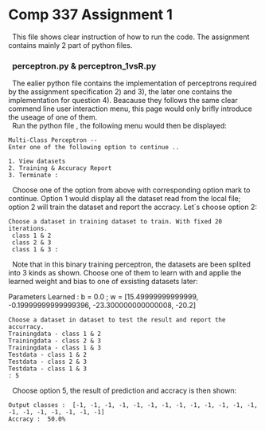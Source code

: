 # Comp 337 Assignment 1
&nbsp; This file shows clear instruction of how to run the code. The assignment contains mainly 2 part
of python files.

### &nbsp; perceptron.py & perceptron_1vsR.py
&nbsp; The ealier python file contains the implementation of perceptrons required by the assignment specification 2) and 3), the later one contains the implementation for question 4). Beacause they follows the same clear commend line user interaction menu, this page would only brifly introduce the useage of one of them.</br>
&nbsp; Run the python file , the following menu would then be displayed:

    Multi-Class Perceptron -- 
    Enter one of the following option to continue ..

    1. View datasets 
    2. Training & Accuracy Report 
    3. Terminate : 

&nbsp; Choose one of the option from above with corresponding option mark to continue. Option 1 would display all the dataset read from the local file; option 2 will train the dataset and report the accracy. Let`s choose option 2:

    Choose a dataset in training dataset to train. With fixed 20 iterations.
     class 1 & 2 
     class 2 & 3 
     class 1 & 3 :

&nbsp; Note that in this binary training perceptron, the datasets are been splited into 3 kinds as shown. Choose one of them to learn with and applie the learned weight and bias to one of exsisting datasets later:

Parameters Learned : b = 0.0 ; w =  [15.49999999999999, -0.19999999999999396, -23.300000000000008, -20.2]  

    Choose a dataset in dataset to test the result and report the accurracy.
    Trainingdata - class 1 & 2 
    Trainingdata - class 2 & 3 
    Trainingdata - class 1 & 3 
    Testdata - class 1 & 2 
    Testdata - class 2 & 3 
    Testdata - class 1 & 3 
    : 5
    
&nbsp; Choose option 5, the result of prediction and accracy is then shown:

    Output classes :  [-1, -1, -1, -1, -1, -1, -1, -1, -1, -1, -1, -1, -1, -1, -1, -1, -1, -1, -1, -1]
    Accracy :  50.0%